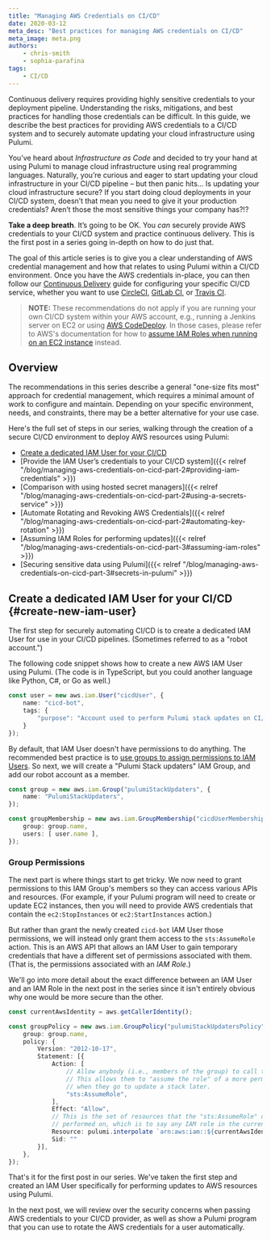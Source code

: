 ```yaml
---
title: "Managing AWS Credentials on CI/CD"
date: 2020-03-12
meta_desc: "Best practices for managing AWS credentials on CI/CD"
meta_image: meta.png
authors:
    - chris-smith
    - sophia-parafina
tags:
    - CI/CD
---
```


Continuous delivery requires providing highly sensitive credentials to your
deployment pipeline. Understanding the risks, mitigations, and best practices
for handling those credentials can be difficult. In this guide, we describe the
best practices for providing AWS credentials to a CI/CD system and to securely
automate updating your cloud infrastructure using Pulumi.

<!--more-->

You’ve heard about *Infrastructure as Code* and decided to try your hand at using Pulumi to manage cloud infrastructure using real programming languages. Naturally, you’re curious and eager to start updating your cloud infrastructure in your CI/CD pipeline – but then panic hits... Is updating your cloud infrastructure secure? If you start doing cloud deployments in your CI/CD system, doesn’t that mean you need to give it your production credentials? Aren’t those the most sensitive things your company has?!?

**Take a deep breath**. It’s going to be OK. You _can_ securely provide AWS credentials to your CI/CD system and practice continuous delivery. This is the first post
in a series going in-depth on how to do just that.

The goal of this article series is to give you a clear understanding of AWS credential management and how that relates to using Pulumi within a CI/CD environment.
Once you have the AWS credentials in-place, you can then follow our [Continuous Delivery](https://www.pulumi.com/docs/guides/continuous-delivery/) guide for
configuring your specific CI/CD service, whether you want to use [CircleCI](https://circleci.com), [GitLab CI](https://about.gitlab.com/product/continuous-integration/), or
[Travis CI](https://travis-ci.org).

> **NOTE:** These recommendations do not apply if you are running your own CI/CD system within your
> AWS account, e.g., running a Jenkins server on EC2 or using [AWS CodeDeploy](https://aws.amazon.com/codedeploy/).
> In those cases, please refer to AWS's documentation for how to
> [assume IAM Roles when running on an EC2 instance](https://docs.aws.amazon.com/IAM/latest/UserGuide/id_roles_use_switch-role-ec2.html)
> instead.

## Overview

The recommendations in this series describe a general "one-size fits most" approach for credential
management, which requires a minimal amount of work to configure and maintain. Depending on your
specific environment, needs, and constraints, there may be a better alternative for your use case.

Here's the full set of steps in our series, walking through the creation of a secure CI/CD environment
to deploy AWS resources using Pulumi:

- [Create a dedicated IAM User for your CI/CD](#create-new-iam-user)
- [Provide the IAM User’s credentials to your CI/CD system]({{< relref "/blog/managing-aws-credentials-on-cicd-part-2#providing-iam-credentials" >}})
- [Comparison with using hosted secret managers]({{< relref "/blog/managing-aws-credentials-on-cicd-part-2#using-a-secrets-service" >}})
- [Automate Rotating and Revoking AWS Credentials]({{< relref "/blog/managing-aws-credentials-on-cicd-part-2#automating-key-rotation" >}})
- [Assuming IAM Roles for performing updates]({{< relref "/blog/managing-aws-credentials-on-cicd-part-3#assuming-iam-roles" >}})
- [Securing sensitive data using Pulumi]({{< relref "/blog/managing-aws-credentials-on-cicd-part-3#secrets-in-pulumi" >}})

## Create a dedicated IAM User for your CI/CD {#create-new-iam-user}

The first step for securely automating CI/CD is to create a dedicated IAM User for use in your CI/CD
pipelines. (Sometimes referred to as a "robot account.")

The following code snippet shows how to create a new AWS IAM User using Pulumi. (The code is in TypeScript,
but you could another language like Python, C#, or Go as well.)

```ts
const user = new aws.iam.User("cicdUser", {
    name: "cicd-bot",
    tags: {
        "purpose": "Account used to perform Pulumi stack updates on CI/CD.",
    }
});
```

By default, that IAM User doesn't have permissions to do anything. The recommended best practice
is to [use groups to assign permissions to IAM Users](https://docs.aws.amazon.com/IAM/latest/UserGuide/best-practices.html#use-groups-for-permissions).
So next, we will create a "Pulumi Stack updaters" IAM Group, and add our robot account as a member.

```ts
const group = new aws.iam.Group("pulumiStackUpdaters", {
    name: "PulumiStackUpdaters",
});

const groupMembership = new aws.iam.GroupMembership("cicdUserMembership", {
    group: group.name,
    users: [ user.name ],
});
```

### Group Permissions

The next part is where things start to get tricky. We now need to grant permissions to this IAM
Group's members so they can access various APIs and resources. (For example, if your Pulumi program
will need to create or update EC2 instances, then you will need to provide AWS credentials that
contain the `ec2:StopInstances` or `ec2:StartInstances` action.)

But rather than grant the newly created `cicd-bot` IAM User those permissions, we will
instead only grant them access to the `sts:AssumeRole` action. This is an AWS API that allows an IAM
User to gain temporary credentials that have a different set of permissions associated with them.
(That is, the permissions associated with an _IAM Role_.)

We'll go into more detail about the exact difference between an IAM User and an IAM Role in the next
post in the series since it isn't entirely obvious why one would be more secure than the other.

```ts
const currentAwsIdentity = aws.getCallerIdentity();

const groupPolicy = new aws.iam.GroupPolicy("pulumiStackUpdatersPolicy", {
    group: group.name,
    policy: {
        Version: "2012-10-17",
        Statement: [{
            Action: [
                // Allow anybody (i.e., members of the group) to call the sts:AssumeRole API.
                // This allows them to "assume the role" of a more permissive IAM Role
                // when they go to update a stack later.
                "sts:AssumeRole",
            ],
            Effect: "Allow",
            // This is the set of resources that the "sts:AssumeRole" operation could be
            // performed on, which is to say any IAM role in the current AWS account.
            Resource: pulumi.interpolate `arn:aws:iam::${currentAwsIdentity.accountId}:role/*`,
            Sid: ""
        }],
    },
});
```

That's it for the first post in our series. We've taken the first step and created an IAM User specifically for performing updates to AWS resources using Pulumi.

In the next post, we will review over the security concerns when passing AWS credentials to your CI/CD provider, as well as show a Pulumi program that you can use to rotate the AWS credentials for a user automatically.

